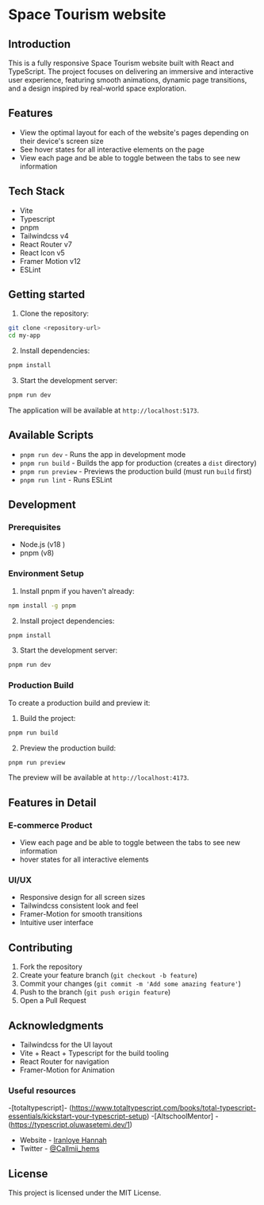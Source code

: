 # Space Tourism website

## Introduction

This is a fully responsive Space Tourism website built with React and TypeScript. The project focuses on delivering an immersive and interactive user experience, featuring smooth animations, dynamic page transitions, and a design inspired by real-world space exploration. 

## Features

- View the optimal layout for each of the website's pages depending on their device's screen size
- See hover states for all interactive elements on the page
- View each page and be able to toggle between the tabs to see new information

## Tech Stack

- Vite
- Typescript
- pnpm
- Tailwindcss v4
- React Router v7
- React Icon v5
- Framer Motion v12
- ESLint

## Getting started

1. Clone the repository:

```bash
git clone <repository-url>
cd my-app
```

2. Install dependencies:

```bash
pnpm install
```

3. Start the development server:

```bash
pnpm run dev
```

The application will be available at `http://localhost:5173`.

## Available Scripts

- `pnpm run dev` - Runs the app in development mode
- `pnpm run build` - Builds the app for production (creates a `dist` directory)
- `pnpm run preview` - Previews the production build (must run `build` first)
- `pnpm run lint` - Runs ESLint

## Development

### Prerequisites

- Node.js (v18 )
- pnpm (v8)

### Environment Setup

1. Install pnpm if you haven't already:

```bash
npm install -g pnpm
```

2. Install project dependencies:

```bash
pnpm install
```

3. Start the development server:

```bash
pnpm run dev
```

### Production Build

To create a production build and preview it:

1. Build the project:

```bash
pnpm run build
```

2. Preview the production build:

```bash
pnpm run preview
```

The preview will be available at `http://localhost:4173`.

## Features in Detail

### E-commerce Product

- View each page and be able to toggle between the tabs to see new information
- hover states for all interactive elements

### UI/UX

- Responsive design for all screen sizes
- Tailwindcss consistent look and feel
- Framer-Motion for smooth transitions
- Intuitive user interface

## Contributing

1. Fork the repository
2. Create your feature branch (`git checkout -b feature`)
3. Commit your changes (`git commit -m 'Add some amazing feature'`)
4. Push to the branch (`git push origin feature`)
5. Open a Pull Request

## Acknowledgments

- Tailwindcss for the UI layout
- Vite + React + Typescript for the build tooling
- React Router for navigation
- Framer-Motion for Animation


### Useful resources

-[totaltypescript]- (https://www.totaltypescript.com/books/total-typescript-essentials/kickstart-your-typescript-setup) -[AltschoolMentor] -(https://typescript.oluwasetemi.dev/1)

- Website - [Iranloye Hannah](https://www.your-site.com)
- Twitter - [@Callmii_hems](https://www.twitter.com/Callmi_hems)


## License

This project is licensed under the MIT License.
